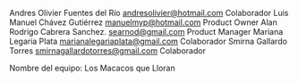 Andres Olivier Fuentes del Río andresolivier@hotmail.com Colaborador
Luis Manuel Chávez Gutiérrez manuelmyp@hotmail.com Product Owner
Alan Rodrigo Cabrera Sanchez. searnod@gmail.com Product Manager
Mariana Legaria Plata marianalegariaplata@gmail.com Colaborador
Smirna Gallardo Torres smirnagallardotorres@gmail.com Colaborador 

Nombre del equipo: Los Macacos que Lloran
